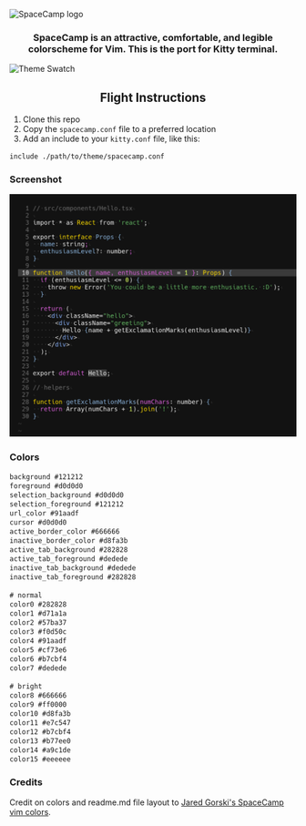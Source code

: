 ![SpaceCamp logo](https://github.com/jaredgorski/SpaceCamp/raw/master/.media/spacecamp_header_lt.svg?sanitize=true)

<div align="center">
  <h3>
    SpaceCamp is an attractive, comfortable, and legible colorscheme for Vim. This is the port for Kitty terminal.
  </h3>
</div>

![Theme Swatch](https://github.com/jaredgorski/SpaceCamp/raw/master/.media/spacecamp_colors.png)

<div align="center">
  <h2>
    Flight Instructions
  </h2>
</div>

1. Clone this repo
2. Copy the `spacecamp.conf` file to a preferred location
3. Add an include to your `kitty.conf` file, like this:

```
include ./path/to/theme/spacecamp.conf
```

### Screenshot

![Kitty terminal - SpaceCamp screenshot](./screenshot.png)

### Colors

```
background #121212
foreground #d0d0d0
selection_background #d0d0d0
selection_foreground #121212
url_color #91aadf
cursor #d0d0d0
active_border_color #666666
inactive_border_color #d8fa3b
active_tab_background #282828
active_tab_foreground #dedede
inactive_tab_background #dedede
inactive_tab_foreground #282828

# normal
color0 #282828
color1 #d71a1a
color2 #57ba37
color3 #f0d50c
color4 #91aadf
color5 #cf73e6
color6 #b7cbf4
color7 #dedede

# bright
color8 #666666
color9 #ff0000
color10 #d8fa3b
color11 #e7c547
color12 #b7cbf4
color13 #b77ee0
color14 #a9c1de
color15 #eeeeee
```

### Credits

Credit on colors and readme.md file layout to [Jared Gorski's SpaceCamp vim colors](https://github.com/jaredgorski/SpaceCamp).
